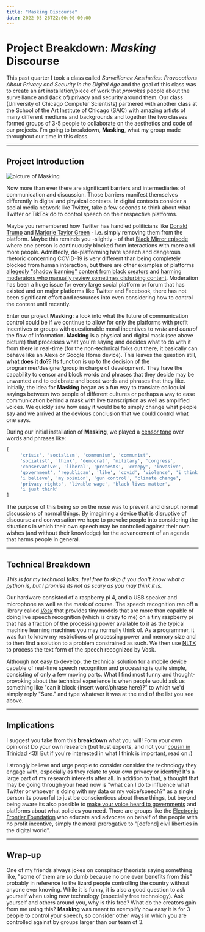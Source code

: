 ```yaml
---
title: "Masking Discourse"
date: 2022-05-26T22:00:00-00:00
---
```


# Project Breakdown: _Masking_ Discourse 
This past quarter I took a class called *Surveillance Aesthetics: Provocations About Privacy and Security in the Digital Age* and the goal of this class was to create an art installation/piece of work that *provokes* people about the surveillance and (lack of) privacy and security around them. Our class (University of Chicago Computer Scientists) partnered with another class at the School of the Art Institute of Chicago (SAIC) with amazing artists of many different mediums and backgrounds and together the two classes formed groups of 3-5 people to collaborate on the aesthetics and code of our projects. I'm going to breakdown, **Masking**, what my group made throughout our time in this class.

---
## Project Introduction
![picture of **Masking**](https://raw.githubusercontent.com/cmdkev/cmdkev.github.io/master/assets/images/masking_2.jpg)

Now more than ever there are significant barriers and intermediaries of communication and discussion. Those barriers manifest themselves differently in digital and physical contexts. In digital contexts consider a social media network like Twitter, take a few seconds to think about what Twitter or TikTok do to control speech on their respective platforms. 

Maybe you remembered how Twitter has handled politicians like [Donald Trump](https://www.nbcnews.com/tech/tech-news/twitter-permanently-bans-president-donald-trump-n1253588) and [Marjorie Taylor Green](https://www.cbsnews.com/news/marjorie-taylor-greene-twitter-suspended-covid-misinformation/) - i.e. simply removing them from the platform. Maybe this reminds you -slightly - of that [Black Mirror episode](https://www.imdb.com/title/tt3973198/) where one person is continuously blocked from interactions with more and more people. Admittedly, de-platforming hate speech and dangerous rhetoric concerning COVID-19 is very different than being completely blocked from human interaction, but there are other examples of platforms [allegedly "shadow banning" content from black creators](https://www.digitaltrends.com/social-media/black-creators-claim-tiktok-still-secretly-blocking-content/) and [harming moderators who manually review sometimes disturbing content](https://www.theverge.com/2021/12/24/22852817/tiktok-content-moderation-lawsuit-candie-frazier). Moderation has been a huge issue for every large social platform or forum that has existed and on major platforms like Twitter and Facebook, there has not been significant effort and resources into even considering how to control the content until recently. 

Enter our project **Masking**: a look into what the future of communication control could be if we continue to allow for only the platforms with profit incentives or groups with questionable moral incentives to *write* and *control* the flow of information. **Masking** is a physical and digital mask (see above picture) that processes what you're saying and decides what to do with it from there in real-time (for the non-technical folks out there, it basically can behave like an Alexa or Google Home device). This leaves the question still, **what does it do**?? Its function is up to the decision of the programmer/designer/group in charge of development. They have the capability to censor and block words and phrases that they decide may be unwanted and to celebrate and boost words and phrases that they like. Initially, the idea for **Masking** began as a fun way to translate colloquial sayings between two people of different cultures or perhaps a way to ease communication behind a mask with live transcription as well as amplified voices. We quickly saw how easy it would be to simply change what people say and we arrived at the devious conclusion that we could control what one says. 

During our initial installation of **Masking**, we played a [censor tone](https://www.soundjay.com/censor-beep-sound-effect.html) over words and phrases like:
```python
[
	 'crisis', 'socialism', 'communism', 'communist', 
	 'socialist', 'think', 'democrat', 'military', 'congress', 
	 'conservative', 'liberal', 'protests', 'creepy', 'invasive', 
	 'government', 'republican', 'like', 'covid', 'violence', 'i think', 
	 'i believe', 'my opinion', 'gun control', 'climate change', 
	 'privacy rights', 'livable wage', 'black lives matter', 
	 'i just think'
]
```
The purpose of this being so on the nose was to prevent and disrupt normal discussions of normal things. By imagining a device that is disruptive of discourse and conversation we hope to provoke people into considering the situations in which their own speech may be controlled against their own wishes (and without their knowledge) for the advancement of an agenda that harms people in general.

---
## Technical Breakdown 
*This is for my technical folks, feel free to skip if you don't know what a *python* is, but I promise its not as scary as you may think it is.*

Our hardware consisted of a raspberry pi 4, and a USB speaker and microphone as well as the mask of course. The speech recognition ran off a library called [*Vosk*](https://alphacephei.com/vosk/) that provides tiny models that are more than capable of doing live speech recognition (which is crazy to me) on a tiny raspberry pi that has a fraction of the processing power available to it as the typical machine learning machines you may normally think of. As a programmer, it was fun to know my restrictions of processing power and memory size and to then find a solution to a problem constrained as such. We then use [NLTK](https://www.nltk.org/) to process the text form of the speech recognized by Vosk. 

Although not easy to develop, the technical solution for a mobile device capable of real-time speech recognition and processing is quite simple, consisting of only a few moving parts. What I find most funny and thought-provoking about the technical experience is when people would ask us something like "can it block {insert word/phrase here}?" to which we'd simply reply "Sure." and type whatever it was at the end of the list you see above.

---
## Implications 
I suggest you take from this **breakdown** what you will! Form your own opinions! Do your own research (but trust experts, and not your [cousin in Trinidad](https://twitter.com/NICKIMINAJ/status/1437532566945341441?s=20) <3)! But if you're interested in what I think is important, read on :)

I strongly believe and urge people to consider consider the technology they engage with, especially as they relate to your own privacy or identity! It's a large part of my research interests after all. In addition to that, a thought that may be going through your head now is "what can I do to influence what Twitter or whoever is doing with my data or my voice/speech?" as a single person its powerful to just be conscientious about these things, but beyond being aware its also possible to [make your voice heard to governments](https://morningconsult.com/2022/01/12/federal-data-privacy-legislation-polling/) and platforms about what policies you need. There are groups like the [Electronic Frontier Foundation](https://www.eff.org/) who educate and advocate on behalf of the people with no profit incentive, simply the moral prerogative to "[defend] civil liberties in the digital world". 

---
## Wrap-up
One of my friends always jokes on conspiracy theorists saying something like, "some of them are so dumb because no one even benefits from this" probably in reference to the lizard people controlling the country without anyone ever knowing. While it is funny, it is also a good question to ask yourself when using new technology (especially free technology). Ask yourself and others around you, why is this free? What do the creators gain from me using this? **Masking** was meant to exemplify how easy it is for 3 people to control your speech, so consider other ways in which you are controlled against by groups larger than our team of 3. 
